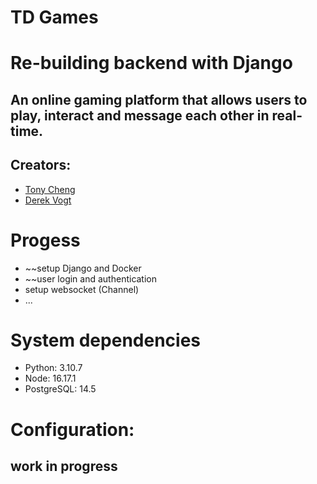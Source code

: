 # TD Games

# Re-building backend with Django

## An online gaming platform that allows users to play, interact and message each other in real-time.

## Creators:

- [Tony Cheng](https://github.com/TLCheng11)
- [Derek Vogt](https://github.com/derekvogt3)

# Progess

- ~~setup Django and Docker
- ~~user login and authentication
- setup websocket (Channel)
- ...

# System dependencies

- Python: 3.10.7
- Node: 16.17.1
- PostgreSQL: 14.5

# Configuration:

## work in progress

